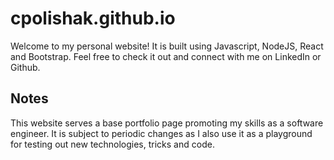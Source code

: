 # cpolishak.github.io

Welcome to my personal website! It is built using Javascript, NodeJS, React and Bootstrap. Feel free to check it out and connect with me on LinkedIn or Github.

## Notes

This website serves a base portfolio page promoting my skills as a software engineer. It is subject to periodic changes as I also use it as a playground for testing out new technologies, tricks and code.